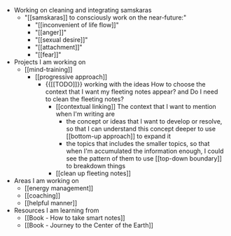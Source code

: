 - Working on cleaning and integrating samskaras 
    - "[[samskaras]] to consciously work on the near-future:"
        - "[[inconvenient of life flow]]"
        - "[[anger]]"
        - "[[sexual desire]]"
        - "[[attachment]]"
        - "[[fear]]"
- Projects I am working on
    - [[mind-training]]
        - [[progressive approach]]
            - {{[[TODO]]}} working with the ideas How to choose the context that I want my fleeting notes appear? and Do I need to clean the fleeting notes?
                - [[contextual linking]] The context that I want to mention when I'm writing are
                    - the concept or ideas that I want to develop or resolve, so that I can understand this concept deeper to use [[bottom-up approach]] to expand it
                    - the topics that includes the smaller topics, so that when I'm accumulated the information enough, I could see the pattern of them to use [[top-down boundary]] to breakdown things
                - [[clean up fleeting notes]]
- Areas I am working on
    - [[energy management]]
    - [[coaching]]
    - [[helpful manner]]
- Resources I am learning from
    - [[Book - How to take smart notes]]
    - [[Book - Journey to the Center of the Earth]]
